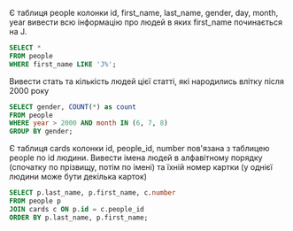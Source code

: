 Є таблиця people
колонки id, first_name, last_name, gender, day, month, year вивести всю інформацію про людей в яких first_name починається на J.

```sql
SELECT *
FROM people
WHERE first_name LIKE 'J%';
```

Вивести стать та кількість людей цієї статті, які народились влітку після 2000 року

```sql
SELECT gender, COUNT(*) as count
FROM people
WHERE year > 2000 AND month IN (6, 7, 8)
GROUP BY gender;
```

Є таблиця cards
колонки id, people_id, number пов'язана з таблицею people по id людини.
Вивести імена людей в алфавітному порядку (спочатку по прізвищу, потім по імені) та їхній номер картки (у однієї людини може бути декілька карток)

```sql
SELECT p.last_name, p.first_name, c.number
FROM people p
JOIN cards c ON p.id = c.people_id
ORDER BY p.last_name, p.first_name;
```
